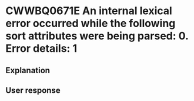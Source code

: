 # CWWBQ0671E An internal lexical error occurred while the following sort attributes were being parsed: 0. Error details: 1

## Explanation

## User response